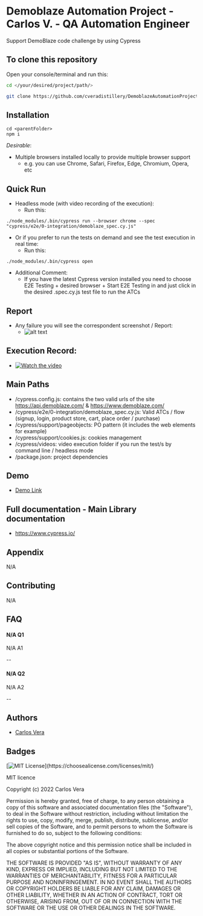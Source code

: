 
# Demoblaze Automation Project - Carlos V. - QA Automation Engineer
Support DemoBlaze code challenge by using Cypress

## To clone this repository
Open your console/terminal and run this:
```sh
cd </your/desired/project/path/>
```

```sh
git clone https://github.com/cveradistillery/DemoblazeAutomationProject_CarlosV.git
```

## Installation

```console
cd <parentFolder>
npm i
```

_Desirable_:
- Multiple browsers installed locally to provide multiple browser support
    * e.g. you can use Chrome, Safari, Firefox, Edge, Chromium, Opera, etc


## Quick Run
- Headless mode (with video recording of the execution):
  *  Run this:
```console
./node_modules/.bin/cypress run --browser chrome --spec "cypress/e2e/0-integration/demoblaze_spec.cy.js"
```

- Or if you prefer to run the tests on demand and see the test execution in real time:
  *  Run this:
```console
./node_modules/.bin/cypress open
```
  * Additional Comment:
    *  If you have the latest Cypress version installed you need to choose E2E Testing + desired browser + Start E2E Testing in <browser>  and just click in the desired <fileTestName>.spec.cy.js test file to run the ATCs

## Report
- Any failure you will see the correspondent screenshot / Report:
    * ![alt text](https://i.ibb.co/68dxkxj/image.png) 

## Execution Record:
- [![Watch the video](https://i.imgur.com/RfiDUsT.png)](https://www.veed.io/view/8a57c438-1ff2-4f53-98a3-6f693f8c0fc5)


## Main Paths

- /cypress.config.js: contains the two valid urls of the site https://api.demoblaze.com/ & https://www.demoblaze.com/
- /cypress/e2e/0-integration/demoblaze_spec.cy.js: Valid ATCs / flow (signup, login, product store, cart, place order / purchase)
- /cypress/support/pageobjects: PO pattern (it includes the web elements for example)
- /cypress/support/cookies.js: cookies management
- /cypress/videos: video execution folder if you run the test/s by command line / headless mode
- /package.json: project dependencies


## Demo

- [Demo Link](https://www.veed.io/view/8a57c438-1ff2-4f53-98a3-6f693f8c0fc5)

## Full documentation - Main Library documentation
- https://www.cypress.io/

## Appendix

N/A


## Contributing

N/A


## FAQ

#### N/A Q1

N/A A1

--

#### N/A Q2

N/A A2

--
## Authors

- [Carlos Vera](https://www.github.com/)


## Badges


[![MIT License](https://img.shields.io/apm/l/atomic-design-ui.svg?)](https://choosealicense.com/licenses/mit/)

 MIT licence

Copyright (c) 2022 Carlos Vera

Permission is hereby granted, free of charge, to any person obtaining a copy of this software and associated documentation files (the "Software"), to deal in the Software without restriction, including without limitation the rights to use, copy, modify, merge, publish, distribute, sublicense, and/or sell copies of the Software, and to permit persons to whom the Software is furnished to do so, subject to the following conditions:

The above copyright notice and this permission notice shall be included in all copies or substantial portions of the Software.

THE SOFTWARE IS PROVIDED "AS IS", WITHOUT WARRANTY OF ANY KIND, EXPRESS OR IMPLIED, INCLUDING BUT NOT LIMITED TO THE WARRANTIES OF MERCHANTABILITY, FITNESS FOR A PARTICULAR PURPOSE AND NONINFRINGEMENT. IN NO EVENT SHALL THE AUTHORS OR COPYRIGHT HOLDERS BE LIABLE FOR ANY CLAIM, DAMAGES OR OTHER LIABILITY, WHETHER IN AN ACTION OF CONTRACT, TORT OR OTHERWISE, ARISING FROM, OUT OF OR IN CONNECTION WITH THE SOFTWARE OR THE USE OR OTHER DEALINGS IN THE SOFTWARE.

